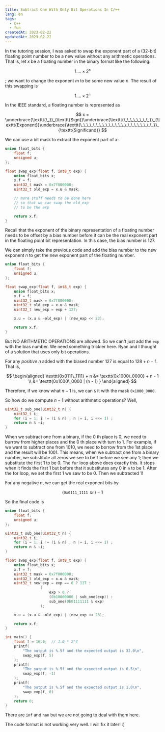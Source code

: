 ```yaml
---
title: Subtract One With Only Bit Operations In C/++
lang: en
tags: 
  - C++
  - fun
createdAt: 2023-02-22
updatedAt: 2023-02-22
---
```


In the tutoring session, I was asked to swap the exponent part of a (32-bit) floating point number to be a new value without any arithmetic operations. That is, let $x$ be a floating number in the binary format like the following:

$$
1.\dots\times 2^{\texttt{m}}
$$

; we want to change the exponent $m$ to be some new value $n$. The result of this swapping is 

$$
1.\dots\times 2^{\texttt{n}}
$$

In the IEEE standard, a floating number is represented as 

$$
x = \underbrace{\texttt{\_}}_{\texttt{Sign}}\underbrace{\texttt{\_\_\_\_\_\_\_\_}}_{\texttt{Exponent}}\underbrace{\texttt{\_\_\_\_\_\_\_\_\_\_\_\_\_\_\_\_\_\_\_\_\_\_\_}}_{\texttt{Significand}}
$$

We can use a bit mask to extract the exponent part of $x$:

```cpp
union float_bits {
    float f;
    unsigned u;
};

float swap_exp(float f, int8_t exp) {
    union float_bits x;
    x.f = f;
    uint32_t mask = 0x7f800000;
    uint32_t old_exp = x.u & mask;

    // more stuff needs to be done here
    // so that we can swap the old_exp 
    // to be the exp 

    return x.f;
}
```

Recall that the exponent of the binary representation of a floating number needs to be offset by a bias number before it can be the real exponent part in the floating point bit representation. In this case, the bias number is $127$. 

We can simply take the previous code and add the bias number to the new exponent $n$ to get the new exponent part of the floating number. 

```cpp
union float_bits {
    float f;
    unsigned u;
};

float swap_exp(float f, int8_t exp) {
    union float_bits x;
    x.f = f;
    uint32_t mask = 0x7f800000;
    uint32_t old_exp = x.u & mask;
    uint32_t new_exp = exp + 127;

    x.u = (x.u & ~old_exp) | (new_exp << 23); 

    return x.f;
}
```

But NO ARITHMETIC OPERATIONS are allowed. So we can't just add the `exp` with the bias number. We need something trickier here. Ryan and I thought of a solution that uses only bit operations.

For any _positive_ $n$ added with the biased number $127$ is equal to $128 + n - 1$. That is, 

$$
\begin{aligned}
\texttt{0x0111\_1111} + n &= \texttt{0x1000\_0000} + n - 1 \\
&= \texttt{0x1000\_0000 | (n - 1) }
\end{aligned}
$$

Therefore, if we know what $n - 1$ is, we can `&` it with the mask `0x1000_0000`.

So how do we compute $n-1$ without arithmetic operations? Well, 

```cpp
uint32_t sub_one(uint32_t n) {
    uint32_t i;
    for (i = 1; i != (i & n) ; n |= i, i <<= 1) ;
    return n & ~i; 
}
```

When we subtract one from a binary, if the $0$ th place is $0$, we need to burrow from higher places and the $0$ th place with turn to $1$. For example, if we want to subtract one from $1010$, we need to borrow from the $1$st place and the result will be $1001$. This means, when we subtract one from a binary number, we substitute all zeros we see to be $1$ before we see any $1$; then we substitute the first $1$ to be $0$. The `for` loop above does exactly this. It stops when it finds the first $1$ but before that it substitutes any $0$ in `n` to be $1$. After the for loop, we set the first $1$ we saw to be $0$. Then we subtracted $1$! 

For any negative $n$, we can get the real exponent bits by 

$$
(\texttt{0x0111\_1111 \& n}) - 1
$$

So the final code is 

```cpp
union float_bits {
    float f;
    unsigned u;
};

uint32_t sub_one(uint32_t n) {
    uint32_t i;
    for (i = 1; i != (i & n) ; n |= i, i <<= 1) ;
    return n & ~i; 
}

float swap_exp(float f, int8_t exp) {
    union float_bits x;
    x.f = f;
    uint32_t mask = 0x7f800000;
    uint32_t old_exp = x.u & mask;
    uint32_t new_exp = exp == 0 ? 127 : 
                (
                    exp > 0 ? 
                    (0b10000000 | sub_one(exp)) : 
                    sub_one(0b01111111 & exp)
                );

    x.u = (x.u & ~old_exp) | (new_exp << 23); 

    return x.f;
}

int main() {
    float f = 16.0;  // 1.0 * 2^4
    printf(
        "The output is %.5f and the expected output is 32.0\n", 
        swap_exp(f, 5)
    );
    printf(
        "The output is %.5f and the expected output is 0.5\n", 
        swap_exp(f, -1)
    );
    printf(
        "The output is %.5f and the expected output is 1.0\n", 
        swap_exp(f, 0)
    );
    return 0;
}
```

There are `inf` and `nan` but we are not going to deal with them here. 

The code format is not working very well. I will fix it later! :)
